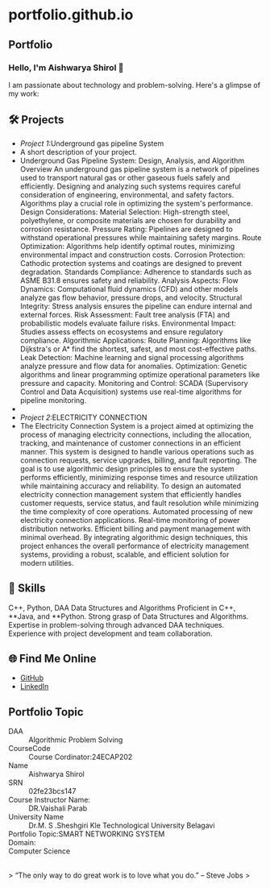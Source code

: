 # portfolio.github.io
## Portfolio

### Hello, I'm Aishwarya Shirol 👋

I am passionate about technology and problem-solving. Here's a glimpse of my work:

## 🛠 Projects
- *Project 1*:Underground gas pipeline System
-  A short description of your project.
-  Underground Gas Pipeline System: Design, Analysis, and Algorithm Overview
An underground gas pipeline system is a network of pipelines used to transport natural gas or other gaseous fuels safely and efficiently. Designing and analyzing such systems requires careful consideration of engineering, environmental, and safety factors. Algorithms play a crucial role in optimizing the system's performance.
Design Considerations:
Material Selection: High-strength steel, polyethylene, or composite materials are chosen for durability and corrosion resistance.
Pressure Rating: Pipelines are designed to withstand operational pressures while maintaining safety margins.
Route Optimization: Algorithms help identify optimal routes, minimizing environmental impact and construction costs.
Corrosion Protection: Cathodic protection systems and coatings are designed to prevent degradation.
Standards Compliance: Adherence to standards such as ASME B31.8 ensures safety and reliability.
Analysis Aspects:
Flow Dynamics: Computational fluid dynamics (CFD) and other models analyze gas flow behavior, pressure drops, and velocity.
Structural Integrity: Stress analysis ensures the pipeline can endure internal and external forces.
Risk Assessment: Fault tree analysis (FTA) and probabilistic models evaluate failure risks.
Environmental Impact: Studies assess effects on ecosystems and ensure regulatory compliance.
Algorithmic Applications:
Route Planning: Algorithms like Dijkstra's or A* find the shortest, safest, and most cost-effective paths.
Leak Detection: Machine learning and signal processing algorithms analyze pressure and flow data for anomalies.
Optimization: Genetic algorithms and linear programming optimize operational parameters like pressure and capacity.
Monitoring and Control: SCADA (Supervisory Control and Data Acquisition) systems use real-time algorithms for pipeline monitoring.
-  
- *Project 2*:ELECTRICITY CONNECTION
- The Electricity Connection System is a project aimed at optimizing the process of managing electricity connections, including the allocation, tracking, and maintenance of customer connections in an efficient manner. This system is designed to handle various operations such as connection requests, service upgrades, billing, and fault reporting. The goal is to use algorithmic design principles to ensure the system performs efficiently, minimizing response times and resource utilization while maintaining accuracy and reliability.
To design an automated electricity connection management system that efficiently handles customer requests, service status, and fault resolution while minimizing the time complexity of core operations.
Automated processing of new electricity connection applications.
Real-time monitoring of power distribution networks.
Efficient billing and payment management with minimal overhead.
By integrating algorithmic design techniques, this project enhances the overall performance of electricity management systems, providing a robust, scalable, and efficient solution for modern utilities.
## 🚀 Skills
 C++, Python, DAA
 Data Structures and Algorithms
 Proficient in C++, **Java, and **Python.
 Strong grasp of Data Structures and Algorithms.
 Expertise in problem-solving through advanced DAA techniques.
 Experience with project development and team collaboration.

## 🌐 Find Me Online
- [GitHub](https://aishwaryasubhasshirol.github.io/portfolio.github.io/)
- [LinkedIn](https://linkedin.com/in/your-linkedin-profile)

## Portfolio Topic

<dl>
<dt>DAA</dt>
<dd>Algorithmic Problem Solving</dd>
<dt>CourseCode </dt>
<dd>Course Cordinator:24ECAP202</dd>
<dt>Name</dt>
<dd>Aishwarya Shirol</dd>
<dt>SRN</dt>
<dd> 02fe23bcs147</dd>
<dt>Course Instructor Name:</dt>
<dd>DR.Vaishali Parab</dd>
<dt> University Name</dt>
<dd>Dr.M. S .Sheshgiri Kle Technological University Belagavi</dd>
<dt>Portfolio Topic:SMART NETWORKING SYSTEM</dt>
<dt>Domain:</dt>
<dt>Computer Science</dt>
<dd></dd>
</dl>

<br> 
> “The only way to do great work is to love what you do.” – Steve Jobs
>
